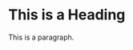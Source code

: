 <!DOCTYPE html>
<html>
<head>
<title>Page Title</title>
</head>
<body>

<h1>This is a Heading</h1>
<p>This is a paragraph.</p>
<div style="background-image: url('https://github.com/UltraspaceDolphin/PGR-dex/blob/2e3052da4f5da6458be6de0812ebdd95e49ab95d/backdrop/backdrop1.png');">
  
</body>
</html>
